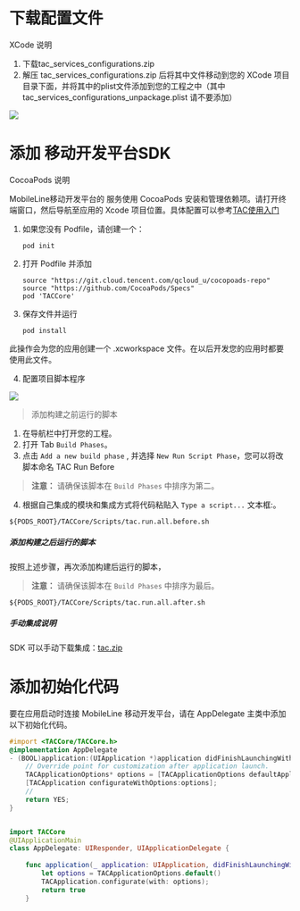 # 下载配置文件

XCode 说明

1. 下载tac_services_configurations.zip
2. 解压 tac_services_configurations.zip 后将其中文件移动到您的 XCode 项目目录下面，并将其中的plist文件添加到您的工程之中（其中 tac_services_configurations_unpackage.plist 请不要添加）

![](https://ws1.sinaimg.cn/large/006tNc79gy1forbnw3ijyj31bi11wnch.jpg)



# 添加 移动开发平台SDK 

CocoaPods 说明

MobileLine移动开发平台的 服务使用 CocoaPods 安装和管理依赖项。请打开终端窗口，然后导航至应用的 Xcode 项目位置。具体配置可以参考[TAC使用入门](https://github.com/tencentyun/tac-documents/blob/master/%E5%BC%80%E5%A7%8B%E4%BD%BF%E7%94%A8/%E6%A0%B8%E5%BF%83%E6%A8%A1%E5%9D%97%20Core%20%E9%9B%86%E6%88%90%E6%8C%87%E5%8D%97/iOS%20%E6%96%87%E6%A1%A3/iOS%20%E4%BD%BF%E7%94%A8%E5%85%A5%E9%97%A8.md)


1. 如果您没有 Podfile，请创建一个：

	~~~
	pod init
	~~~

2. 打开 Podfile 并添加
	
	~~~
	source "https://git.cloud.tencent.com/qcloud_u/cocopoads-repo"
	source "https://github.com/CocoaPods/Specs"
	pod 'TACCore'
	~~~

3. 保存文件并运行

	~~~
	pod install
	~~~

此操作会为您的应用创建一个 .xcworkspace 文件。在以后开发您的应用时都要使用此文件。

4. 配置项目脚本程序

![](https://ws1.sinaimg.cn/large/006tNc79ly1fnttw83xayj317i0ro44j.jpg)

>  添加构建之前运行的脚本

1. 在导航栏中打开您的工程。
2. 打开 Tab `Build Phases`。
3. 点击 `Add a new build phase` , 并选择 `New Run Script Phase`，您可以将改脚本命名 TAC Run Before
> **注意：**
请确保该脚本在 `Build Phases` 中排序为第二。
4. 根据自己集成的模块和集成方式将代码粘贴入  `Type a script...` 文本框:。

  ~~~
  ${PODS_ROOT}/TACCore/Scripts/tac.run.all.before.sh
  ~~~

##### 添加构建之后运行的脚本

按照上述步骤，再次添加构建后运行的脚本，

> **注意：**
请确保该脚本在 `Build Phases` 中排序为最后。

  ~~~
  ${PODS_ROOT}/TACCore/Scripts/tac.run.all.after.sh
  ~~~

##### 手动集成说明

SDK 可以手动下载集成：[tac.zip](https://ios-release-1253960454.file.myqcloud.com/tac.zip)

# 添加初始化代码


要在应用启动时连接 MobileLine 移动开发平台，请在 AppDelegate 主类中添加以下初始化代码。


~~~Objective-C
#import <TACCore/TACCore.h>
@implementation AppDelegate
- (BOOL)application:(UIApplication *)application didFinishLaunchingWithOptions:(NSDictionary *)launchOptions {
    // Override point for customization after application launch.
    TACApplicationOptions* options = [TACApplicationOptions defaultApplicationOptions];
    [TACApplication configurateWithOptions:options];
    //
    return YES;
}
~~~


~~~Swift

import TACCore
@UIApplicationMain
class AppDelegate: UIResponder, UIApplicationDelegate {
   
    func application(_ application: UIApplication, didFinishLaunchingWithOptions launchOptions: [UIApplicationLaunchOptionsKey: Any]?) -> Bool {
        let options = TACApplicationOptions.default()
        TACApplication.configurate(with: options);
        return true
    }
~~~

